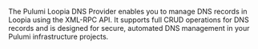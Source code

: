 The Pulumi Loopia DNS Provider enables you to manage DNS records in Loopia using the XML-RPC API. It supports full CRUD operations for DNS records and is designed for secure, automated DNS management in your Pulumi infrastructure projects.
